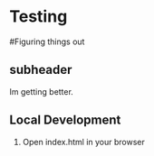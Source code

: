 # Testing
#Figuring things out

## subheader 

Im getting better.

## Local Development

1. Open index.html in your browser